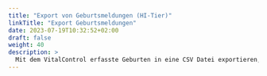 ```yaml
---
title: "Export von Geburtsmeldungen (HI-Tier)"
linkTitle: "Export Geburtsmeldungen"
date: 2023-07-19T10:32:52+02:00
draft: false
weight: 40
description: >
  Mit dem VitalControl erfasste Geburten in eine CSV Datei exportieren, welche zur Massenmeldung der erfassten Geburten bei HI-Tier genutzt werden kann.
---
```



